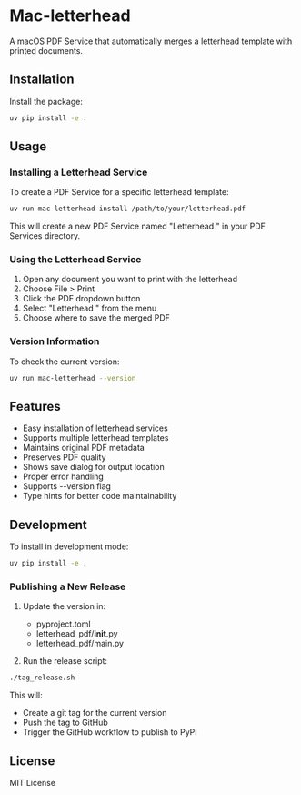 # Mac-letterhead

A macOS PDF Service that automatically merges a letterhead template with printed documents.

## Installation

Install the package:
```bash
uv pip install -e .
```

## Usage

### Installing a Letterhead Service

To create a PDF Service for a specific letterhead template:

```bash
uv run mac-letterhead install /path/to/your/letterhead.pdf
```

This will create a new PDF Service named "Letterhead <name of your PDF>" in your PDF Services directory.

### Using the Letterhead Service

1. Open any document you want to print with the letterhead
2. Choose File > Print
3. Click the PDF dropdown button
4. Select "Letterhead <name of your PDF>" from the menu
5. Choose where to save the merged PDF

### Version Information

To check the current version:
```bash
uv run mac-letterhead --version
```

## Features

- Easy installation of letterhead services
- Supports multiple letterhead templates
- Maintains original PDF metadata
- Preserves PDF quality
- Shows save dialog for output location
- Proper error handling
- Supports --version flag
- Type hints for better code maintainability

## Development

To install in development mode:
```bash
uv pip install -e .
```

### Publishing a New Release

1. Update the version in:
   - pyproject.toml
   - letterhead_pdf/__init__.py
   - letterhead_pdf/main.py

2. Run the release script:
```bash
./tag_release.sh
```

This will:
- Create a git tag for the current version
- Push the tag to GitHub
- Trigger the GitHub workflow to publish to PyPI

## License

MIT License
